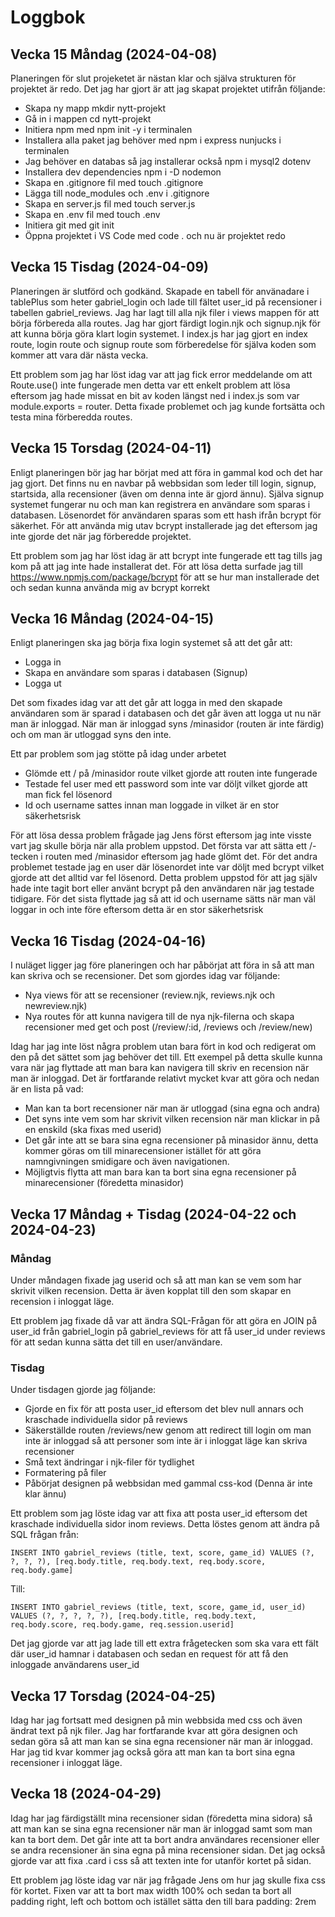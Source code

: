 # Loggbok

## Vecka 15 Måndag (2024-04-08)

Planeringen för slut projeketet är nästan klar och själva strukturen för projektet är redo. Det jag har gjort är att jag skapat projektet utifrån följande:

* Skapa ny mapp mkdir nytt-projekt
* Gå in i mappen cd nytt-projekt
* Initiera npm med npm init -y i terminalen
* Installera alla paket jag behöver med npm i express nunjucks i terminalen
* Jag behöver en databas så jag installerar också npm i mysql2 dotenv
* Installera dev dependencies npm i -D nodemon
* Skapa en .gitignore fil med touch .gitignore
* Lägga till node_modules och .env i .gitignore
* Skapa en server.js fil med touch server.js
* Skapa en .env fil med touch .env
* Initiera git med git init
* Öppna projektet i VS Code med code . och nu är projektet redo

## Vecka 15 Tisdag (2024-04-09)

Planeringen är slutförd och godkänd. Skapade en tabell för använadare i tablePlus som heter gabriel_login och lade till fältet user_id på recensioner i tabellen gabriel_reviews. Jag har lagt till alla njk filer i views mappen för att börja förbereda alla routes. Jag har gjort färdigt login.njk och signup.njk för att kunna börja göra klart login systemet. I index.js har jag gjort en index route, login route och signup route som förberedelse för själva koden som kommer att vara där nästa vecka.

Ett problem som jag har löst idag var att jag fick error meddelande om att Route.use() inte fungerade men detta var ett enkelt problem att lösa eftersom jag hade missat en bit av koden längst ned i index.js som var module.exports = router. Detta fixade problemet och jag kunde fortsätta och testa mina förberedda routes.

## Vecka 15 Torsdag (2024-04-11)

Enligt planeringen bör jag har börjat med att föra in gammal kod och det har jag gjort. Det finns nu en navbar på webbsidan som leder till login, signup, startsida, alla recensioner (även om denna inte är gjord ännu). Själva signup systemet fungerar nu och man kan registrera en användare som sparas i databasen. Lösenordet för användaren sparas som ett hash ifrån bcrypt för säkerhet. För att använda mig utav bcrypt installerade jag det eftersom jag inte gjorde det när jag förberedde projektet.

Ett problem som jag har löst idag är att bcrypt inte fungerade ett tag tills jag kom på att jag inte hade installerat det. För att lösa detta surfade jag till https://www.npmjs.com/package/bcrypt för att se hur man installerade det och sedan kunna använda mig av bcrypt korrekt

## Vecka 16 Måndag (2024-04-15)

Enligt planeringen ska jag börja fixa login systemet så att det går att:

* Logga in
* Skapa en användare som sparas i databasen (Signup)
* Logga ut

Det som fixades idag var att det går att logga in med den skapade användaren som är sparad i databasen och det går även att logga ut nu när man är inloggad. När man är inloggad syns /minasidor (routen är inte färdig) och om man är utloggad syns den inte.

Ett par problem som jag stötte på idag under arbetet

* Glömde ett / på /minasidor route vilket gjorde att routen inte fungerade
* Testade fel user med ett password som inte var döljt vilket gjorde att man fick fel lösenord
* Id och username sattes innan man loggade in vilket är en stor säkerhetsrisk

För att lösa dessa problem frågade jag Jens först eftersom jag inte visste vart jag skulle börja när alla problem uppstod. Det första var att sätta ett /-tecken i routen med /minasidor eftersom jag hade glömt det. För det andra problemet testade jag en user där lösenordet inte var döljt med bcrypt vilket gjorde att det alltid var fel lösenord. Detta problem uppstod för att jag själv hade inte tagit bort eller använt bcrypt på den användaren när jag testade tidigare. För det sista flyttade jag så att id och username sätts när man väl loggar in och inte före eftersom detta är en stor säkerhetsrisk

## Vecka 16 Tisdag (2024-04-16)

I nuläget ligger jag före planeringen och har påbörjat att föra in så att man kan skriva och se recensioner. Det som gjordes idag var följande:

* Nya views för att se recensioner (review.njk, reviews.njk och newreview.njk)
* Nya routes för att kunna navigera till de nya njk-filerna och skapa recensioner med get och post (/review/:id, /reviews och /review/new)

Idag har jag inte löst några problem utan bara fört in kod och redigerat om den på det sättet som jag behöver det till. Ett exempel på detta skulle kunna vara när jag flyttade att man bara kan navigera till skriv en recension när man är inloggad. Det är fortfarande relativt mycket kvar att göra och nedan är en lista på vad:

* Man kan ta bort recensioner när man är utloggad (sina egna och andra)
* Det syns inte vem som har skrivit vilken recension när man klickar in på en enskild (ska fixas med userid)
* Det går inte att se bara sina egna recensioner på minasidor ännu, detta kommer göras om till minarecensioner istället för att göra namngivningen smidigare och även navigationen.
* Möjligtvis flytta att man bara kan ta bort sina egna recensioner på minarecensioner (föredetta minasidor)

## Vecka 17 Måndag + Tisdag (2024-04-22 och 2024-04-23)

### Måndag

Under måndagen fixade jag userid och så att man kan se vem som har skrivit vilken recension. Detta är även kopplat till den som skapar en recension i inloggat läge.

Ett problem jag fixade då var att ändra SQL-Frågan för att göra en JOIN på user_id från gabriel_login på gabriel_reviews för att få user_id under reviews för att sedan kunna sätta det till en user/användare.

### Tisdag

Under tisdagen gjorde jag följande:

* Gjorde en fix för att posta user_id eftersom det blev null annars och kraschade individuella sidor på reviews
* Säkerställde routen /reviews/new genom att redirect till login om man inte är inloggad så att personer som inte är i inloggat läge kan skriva recensioner
* Små text ändringar i njk-filer för tydlighet
* Formatering på filer
* Påbörjat designen på webbsidan med gammal css-kod (Denna är inte klar ännu)

Ett problem som jag löste idag var att fixa att posta user_id eftersom det kraschade individuella sidor inom reviews. Detta löstes genom att ändra på SQL frågan från:

 `INSERT INTO gabriel_reviews (title, text, score, game_id)
        VALUES (?, ?, ?, ?),
            [req.body.title, req.body.text, req.body.score, req.body.game]`

Till:

`INSERT INTO gabriel_reviews (title, text, score, game_id, user_id)
        VALUES (?, ?, ?, ?, ?),
            [req.body.title, req.body.text, req.body.score, req.body.game, req.session.userid]`

Det jag gjorde var att jag lade till ett extra frågetecken som ska vara ett fält där user_id hamnar i databasen och sedan en request för att få den inloggade användarens user_id

## Vecka 17 Torsdag (2024-04-25)

Idag har jag fortsatt med designen på min webbsida med css och även ändrat text på njk filer. Jag har fortfarande kvar att göra designen och sedan göra så att man kan se sina egna recensioner när man är inloggad. Har jag tid kvar kommer jag också göra att man kan ta bort sina egna recensioner i inloggat läge.

## Vecka 18 (2024-04-29)

Idag har jag färdigställt mina recensioner sidan (föredetta mina sidora) så att man kan se sina egna recensioner när man är inloggad samt som man kan ta bort dem. Det går inte att ta bort andra användares recensioner eller se andra recensioner än sina egna på mina recensioner sidan. Det jag också gjorde var att fixa .card i css så att texten inte for utanför kortet på sidan.

Ett problem jag löste idag var när jag frågade Jens om hur jag skulle fixa css för kortet. Fixen var att ta bort max width 100% och sedan ta bort all padding right, left och bottom och istället sätta den till bara padding: 2rem